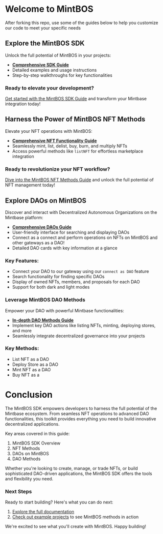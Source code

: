 # Welcome to MintBOS

After forking this repo, use some of the guides below to help you customize our code to meet your specific needs

## Explore the MintBOS SDK

Unlock the full potential of MintBOS in your projects:

- **[Comprehensive SDK Guide](https://mintbos.vercel.app/bos.genadrop.near/widget/Mintbase.App.Index?page=resources&tab=sdk_guide)**
- Detailed examples and usage instructions
- Step-by-step walkthroughs for key functionalities

### Ready to elevate your development?

[Get started with the MintBOS SDK Guide](https://mintbos.vercel.app/bos.genadrop.near/widget/Mintbase.App.Index?page=resources&tab=sdk_guide) and transform your Mintbase integration today!


## Harness the Power of MintBOS NFT Methods

Elevate your NFT operations with MintBOS:

- **[Comprehensive NFT Functionality Guide](https://mintbos.vercel.app/bos.genadrop.near/widget/Mintbase.App.Index?page=resources&tab=nft_methods)**
- Seamlessly mint, list, delist, buy, burn, and multiply NFTs
- Access powerful methods like `listNFT` for effortless marketplace integration

### Ready to revolutionize your NFT workflow?

[Dive into the MintBOS NFT Methods Guide](https://mintbos.vercel.app/bos.genadrop.near/widget/Mintbase.App.Index?page=resources&tab=nft_methods) and unlock the full potential of NFT management today!

## Explore DAOs on MintBOS

Discover and interact with Decentralized Autonomous Organizations on the Mintbase platform:

- **[Comprehensive DAOs Guide](https://mintbos.vercel.app/bos.genadrop.near/widget/Mintbase.App.Index?page=resources&tab=mint_daos)**
- User-friendly interface for searching and displaying DAOs
- Connect as a connect and perform operations on NFTs on MintBOS and other gateways as a DAO!
- Detailed DAO cards with key information at a glance

### Key Features:
- Connect your DAO to our gateway using our `connect as DAO` feature
- Search functionality for finding specific DAOs
- Display of owned NFTs, members, and proposals for each DAO
- Support for both dark and light modes

### Leverage MintBOS DAO Methods

Empower your DAO with powerful Mintbase functionalities:

- **[In-depth DAO Methods Guide](https://mintbos.vercel.app/bos.genadrop.near/widget/Mintbase.App.Index?page=resources&tab=dao_methods)**
- Implement key DAO actions like listing NFTs, minting, deploying stores, and more
- Seamlessly integrate decentralized governance into your projects

### Key Methods:
- List NFT as a DAO
- Deploy Store as a DAO
- Mint NFT as a DAO
- Buy NFT as a 

# Conclusion

The MintBOS SDK empowers developers to harness the full potential of the Mintbase ecosystem. From seamless NFT operations to advanced DAO functionalities, this toolkit provides everything you need to build innovative decentralized applications.

Key areas covered in this guide:
1. MintBOS SDK Overview
2. NFT Methods
3. DAOs on MintBOS
4. DAO Methods

Whether you're looking to create, manage, or trade NFTs, or build sophisticated DAO-driven applications, the MintBOS SDK offers the tools and flexibility you need.

### Next Steps

Ready to start building? Here's what you can do next:

1. [Explore the full documentation](https://mintbos.vercel.app/bos.genadrop.near/widget/Mintbase.App.Index?page=resources&tab=guide)
2. [Check out example projects](https://mintbos.testnet.page/) to see MintBOS methods in action

We're excited to see what you'll create with MintBOS. Happy building!